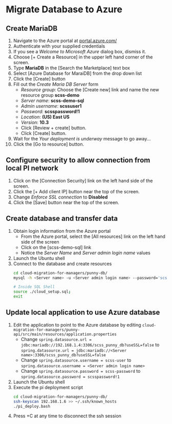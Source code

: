 # Migrate Database to Azure

## Create MariaDB
1. Navigate to the Azure portal at
   [portal.azure.com/](https://portal.azure.com/)
1. Authenticate with your supplied credentials
1. If you see a *Welcome to Microsoft Azure* dialog box, dismiss it.
1. Choose [+ Create a Resource] in the upper left hand corner of the screen.
1. Type **MariaDB** in the [Search the Marketplace] text box
1. Select [Azure Database for MaraiDB] from the drop down list
1. Click the [Create] button
1. Fill out the *Create Maria DB Server* form
    - *Resource group*: Choose the [Create new] link and name the new resource
        group **scss-demo**
    - *Server name*: **scss-demo-sql**
    - *Admin username*: **scssuser1**
    - *Password*: **scsspassword!1**
    - *Location*: **(US) East US**
    - *Version*: **10.3**
    - Click [Review + create] button.
    - Click [Create] button.
1. Wait for the *Your deployment is underway* message to go away...
1. Click the [Go to resource] button.

## Configure security to allow connection from local PI network
1. Click on the [Connection Security] link on the left hand side of the screen.
1. Click the [+ Add client IP] button near the top of the screen.
1. Change *Enforce SSL connection* to **Disabled**
1. Click the [Save] button near the top of the screen.

## Create database and transfer data
1. Obtain login information from the Azure portal
    - From the Azure portal, select the [All resources] link on the left hand
        side of the screen
    - Click on the [scss-demo-sql] link
    - Notice the *Server Name* and *Server admin login name* values
1. Launch the Ubuntu shell
1. Connect to the database and create resources
    ``` bash
    cd cloud-migration-for-managers/punny-db/
    mysql -h <Server name> -u <Server admin login name> --password='scsspassword!1'

    # Inside SQL Shell
    source ./cloud_setup.sql;
    exit
    ```

## Update local application to use Azure database
1. Edit the application to point to the Azure database by editing
   `cloud-migration-for-managers/punny-api/src/main/resources/application.properties`
    - Change `spring.datasource.url =
        jdbc:mariadb://192.168.1.4:3306/scss_punny_db?useSSL=false` to
        `spring.datasource.url =
        jdbc:mariadb://<Server name>:3306/scss_punny_db?useSSL=false`
    - Change `spring.datasource.username = scss-user` to
        `spring.datasource.username = <Server admin login name>`
    - Change `spring.datasource.password = scss-password` to
        `spring.datasource.password = scsspassword!1`
1. Launch the Ubuntu shell
1. Execute the pi deployment script
    ``` bash
    cd cloud-migration-for-managers/punny-db/
    ssh-keyscan 192.168.1.6 >> ~/.ssh/known_hosts
    ./pi_deploy.bash
    ```
1. Press <Ctrl>+C at any time to disconnect the ssh session
